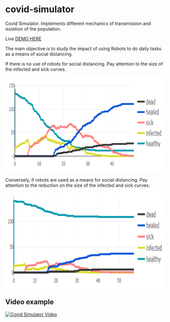 # covid-simulator
Covid Simulator. Implements different mechanics of transmission and isolation of the population.

Live [DEMO HERE](https://loving-leavitt-6e5ea8.netlify.app/)

The main objective is to study the impact of using Robots to do daily tasks as a means of social distancing.

If there is no use of robots for social distancing. Pay attention to the size of the infected and sick curves.

<p align="center">
  <img height="300" src="/images/no_robots.PNG">
</p>

Conversely, if robots are used as a means for social distancing. Pay attention to the reduction on the size of the infected and sick curves.

<p align="center">
  <img height="300" src="/images/with_robots.PNG">
</p>

## Video example

[![Covid Simulator Video](https://img.youtube.com/vi/5ODOdO00rGQ/0.jpg)](https://youtu.be/5ODOdO00rGQ)
